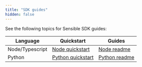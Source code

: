 ```yaml
---
title: "SDK guides"
hidden: false
---
```


See the following topics for Sensible SDK guides:

| Language        | Quickstart                                                   | Guides                                                       |
| --------------- | ------------------------------------------------------------ | ------------------------------------------------------------ |
| Node/Typescript | [Node quickstart](https://github.com/sensible-hq/sensible-api-js#quickstart) | [Node readme](https://github.com/sensible-hq/sensible-api-js#readme) |
| Python          | [Python quickstart](https://github.com/sensible-hq/sensible-api-py#quickstart) | [Python readme](https://github.com/sensible-hq/sensible-api-py#readme) |



